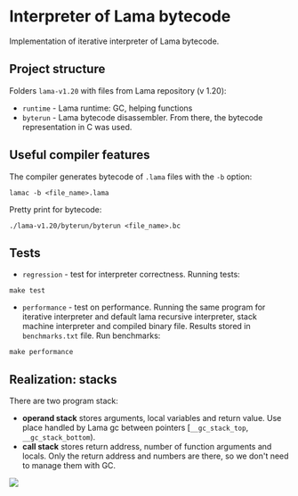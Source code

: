 # Interpreter of Lama bytecode

Implementation of iterative interpreter of Lama bytecode.

## Project structure

Folders `lama-v1.20` with files from Lama repository (v 1.20):

* `runtime` - Lama runtime: GC, helping functions
* `byterun` - Lama bytecode disassembler. From there, the bytecode representation in C was used. 

## Useful compiler features

The compiler generates bytecode of `.lama` files with the `-b` option:

```
lamac -b <file_name>.lama
```

Pretty print for bytecode:

```
./lama-v1.20/byterun/byterun <file_name>.bc
```

## Tests 
* `regression` - test for interpreter correctness. Running tests:

```make test```

* `performance` - test on performance. Running the same program for iterative interpreter and default lama recursive interpreter, stack machine interpreter and compiled binary file. Results stored in `benchmarks.txt` file. Run benchmarks:

```make performance```

## Realization: stacks 
There are two program stack: 

* **operand stack** stores arguments, local variables and return value. Use place handled by Lama gc between pointers [`__gc_stack_top`, `__gc_stack_bottom`).
* **call stack** stores return address, number of function arguments and locals. Only the return address and numbers are there, so we don't need to manage them with GC.

![](media/memory_model.png)